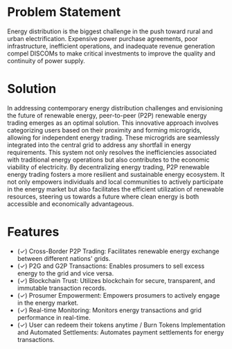 # Problem Statement
Energy distribution is the biggest challenge in the push toward rural and urban electrification. Expensive power purchase agreements, poor infrastructure, inefficient operations, and inadequate revenue generation compel DISCOMs to make critical investments to improve the quality and continuity of power supply.

# Solution
In addressing contemporary energy distribution challenges and envisioning the future of renewable energy, peer-to-peer (P2P) renewable energy trading emerges as an optimal solution. This innovative approach involves categorizing users based on their proximity and forming microgrids, allowing for independent energy trading. These microgrids are seamlessly integrated into the central grid to address any shortfall in energy requirements. This system not only resolves the inefficiencies associated with traditional energy operations but also contributes to the economic viability of electricity. By decentralizing energy trading, P2P renewable energy trading fosters a more resilient and sustainable energy ecosystem. It not only empowers individuals and local communities to actively participate in the energy market but also facilitates the efficient utilization of renewable resources, steering us towards a future where clean energy is both accessible and economically advantageous.

# Features

- (✓) Cross-Border P2P Trading: Facilitates renewable energy exchange between different nations' grids.
- (✓) P2G and G2P Transactions: Enables prosumers to sell excess energy to the grid and vice versa.
- (✓) Blockchain Trust: Utilizes blockchain for secure, transparent, and immutable transaction records.
- (✓) Prosumer Empowerment: Empowers prosumers to actively engage in the energy market.
- (✓) Real-time Monitoring: Monitors energy transactions and grid performance in real-time.
- (✓) User can redeem their tokens anytime / Burn Tokens Implementation and Automated Settlements: Automates payment settlements for energy transactions.
